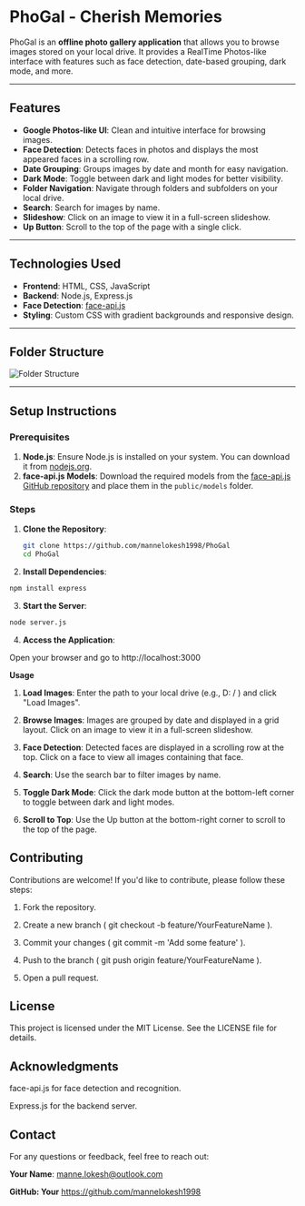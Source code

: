 # PhoGal - Cherish Memories

PhoGal is an **offline photo gallery application** that allows you to browse images stored on your local drive. It provides a RealTime Photos-like interface with features such as face detection, date-based grouping, dark mode, and more.

---

## Features

- **Google Photos-like UI**: Clean and intuitive interface for browsing images.
- **Face Detection**: Detects faces in photos and displays the most appeared faces in a scrolling row.
- **Date Grouping**: Groups images by date and month for easy navigation.
- **Dark Mode**: Toggle between dark and light modes for better visibility.
- **Folder Navigation**: Navigate through folders and subfolders on your local drive.
- **Search**: Search for images by name.
- **Slideshow**: Click on an image to view it in a full-screen slideshow.
- **Up Button**: Scroll to the top of the page with a single click.

---

## Technologies Used

- **Frontend**: HTML, CSS, JavaScript
- **Backend**: Node.js, Express.js
- **Face Detection**: [face-api.js](https://github.com/justadudewhohacks/face-api.js)
- **Styling**: Custom CSS with gradient backgrounds and responsive design.

---

## Folder Structure
![Folder Structure](https://github.com/user-attachments/assets/c2bb6129-3353-422d-9d45-0989dc5383bb)

---

## Setup Instructions

### Prerequisites

1. **Node.js**: Ensure Node.js is installed on your system. You can download it from [nodejs.org](https://nodejs.org/).
2. **face-api.js Models**: Download the required models from the [face-api.js GitHub repository](https://github.com/justadudewhohacks/face-api.js) and place them in the `public/models` folder.

### Steps

1. **Clone the Repository**:
   ```bash
   git clone https://github.com/mannelokesh1998/PhoGal
   cd PhoGal
   ```

2. **Install Dependencies**:

  ```bash
  npm install express
  ```

3. **Start the Server**:

  ```bash
  node server.js
```

4. **Access the Application**:

  Open your browser and go to http://localhost:3000

**Usage**

1. **Load Images**:
  Enter the path to your local drive (e.g., D: / ) and click "Load Images".

2. **Browse Images**:
  Images are grouped by date and displayed in a grid layout.
  Click on an image to view it in a full-screen slideshow.

3. **Face Detection**:
  Detected faces are displayed in a scrolling row at the top.
  Click on a face to view all images containing that face.

4. **Search**:
  Use the search bar to filter images by name.

5. **Toggle Dark Mode**:
  Click the dark mode button at the bottom-left corner to toggle between dark and light modes.

6. **Scroll to Top**:
  Use the Up button at the bottom-right corner to scroll to the top of the page.

## Contributing
Contributions are welcome! If you'd like to contribute, please follow these steps:

  1. Fork the repository.
  
  2. Create a new branch ( git checkout -b feature/YourFeatureName ).
  
  3. Commit your changes ( git commit -m 'Add some feature' ).
  
  4. Push to the branch ( git push origin feature/YourFeatureName ).
  
  5. Open a pull request.

## License
This project is licensed under the MIT License. See the LICENSE file for details.

## Acknowledgments
face-api.js for face detection and recognition.

Express.js for the backend server.


## Contact
For any questions or feedback, feel free to reach out:

**Your Name**: manne.lokesh@outlook.com

**GitHub: Your** https://github.com/mannelokesh1998
